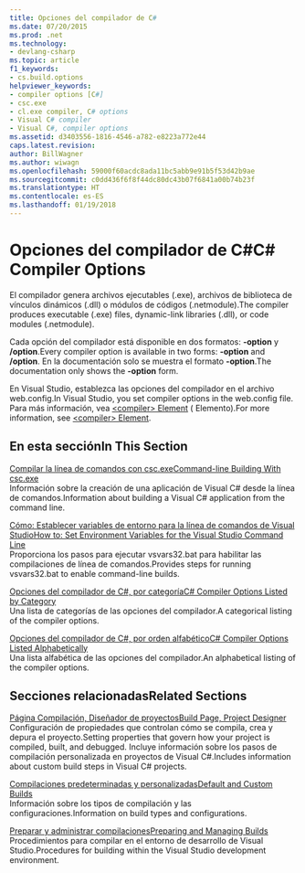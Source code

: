 ```yaml
---
title: Opciones del compilador de C#
ms.date: 07/20/2015
ms.prod: .net
ms.technology:
- devlang-csharp
ms.topic: article
f1_keywords:
- cs.build.options
helpviewer_keywords:
- compiler options [C#]
- csc.exe
- cl.exe compiler, C# options
- Visual C# compiler
- Visual C#, compiler options
ms.assetid: d3403556-1816-4546-a782-e8223a772e44
caps.latest.revision: 
author: BillWagner
ms.author: wiwagn
ms.openlocfilehash: 59000f60acdc8ada11bc5abb9e91b5f53d42b9ae
ms.sourcegitcommit: c0dd436f6f8f44dc80dc43b07f6841a00b74b23f
ms.translationtype: HT
ms.contentlocale: es-ES
ms.lasthandoff: 01/19/2018
---
```

# <a name="c-compiler-options"></a><span data-ttu-id="b304d-102">Opciones del compilador de C#</span><span class="sxs-lookup"><span data-stu-id="b304d-102">C# Compiler Options</span></span>
<span data-ttu-id="b304d-103">El compilador genera archivos ejecutables (.exe), archivos de biblioteca de vínculos dinámicos (.dll) o módulos de códigos (.netmodule).</span><span class="sxs-lookup"><span data-stu-id="b304d-103">The compiler produces executable (.exe) files, dynamic-link libraries (.dll), or code modules (.netmodule).</span></span>  
  
 <span data-ttu-id="b304d-104">Cada opción del compilador está disponible en dos formatos: **-option** y **/option**.</span><span class="sxs-lookup"><span data-stu-id="b304d-104">Every compiler option is available in two forms: **-option** and **/option**.</span></span> <span data-ttu-id="b304d-105">En la documentación solo se muestra el formato **-option**.</span><span class="sxs-lookup"><span data-stu-id="b304d-105">The documentation only shows the **-option** form.</span></span>  
  
 <span data-ttu-id="b304d-106">En Visual Studio, establezca las opciones del compilador en el archivo web.config.</span><span class="sxs-lookup"><span data-stu-id="b304d-106">In Visual Studio, you set compiler options in the web.config file.</span></span> <span data-ttu-id="b304d-107">Para más información, vea [\<compiler> Element](../../../framework/configure-apps/file-schema/compiler/compiler-element.md) (<compilador> Elemento).</span><span class="sxs-lookup"><span data-stu-id="b304d-107">For more information, see [\<compiler> Element](../../../framework/configure-apps/file-schema/compiler/compiler-element.md).</span></span>  
  
## <a name="in-this-section"></a><span data-ttu-id="b304d-108">En esta sección</span><span class="sxs-lookup"><span data-stu-id="b304d-108">In This Section</span></span>  
 [<span data-ttu-id="b304d-109">Compilar la línea de comandos con csc.exe</span><span class="sxs-lookup"><span data-stu-id="b304d-109">Command-line Building With csc.exe</span></span>](../../../csharp/language-reference/compiler-options/command-line-building-with-csc-exe.md)  
 <span data-ttu-id="b304d-110">Información sobre la creación de una aplicación de Visual C# desde la línea de comandos.</span><span class="sxs-lookup"><span data-stu-id="b304d-110">Information about building a Visual C# application from the command line.</span></span>  
  
 [<span data-ttu-id="b304d-111">Cómo: Establecer variables de entorno para la línea de comandos de Visual Studio</span><span class="sxs-lookup"><span data-stu-id="b304d-111">How to: Set Environment Variables for the Visual Studio Command Line</span></span>](../../../csharp/language-reference/compiler-options/how-to-set-environment-variables-for-the-visual-studio-command-line.md)  
 <span data-ttu-id="b304d-112">Proporciona los pasos para ejecutar vsvars32.bat para habilitar las compilaciones de línea de comandos.</span><span class="sxs-lookup"><span data-stu-id="b304d-112">Provides steps for running vsvars32.bat  to enable command-line builds.</span></span>  
  
 [<span data-ttu-id="b304d-113">Opciones del compilador de C#, por categoría</span><span class="sxs-lookup"><span data-stu-id="b304d-113">C# Compiler Options Listed by Category</span></span>](../../../csharp/language-reference/compiler-options/listed-by-category.md)  
 <span data-ttu-id="b304d-114">Una lista de categorías de las opciones del compilador.</span><span class="sxs-lookup"><span data-stu-id="b304d-114">A categorical listing of the compiler options.</span></span>  
  
 [<span data-ttu-id="b304d-115">Opciones del compilador de C#, por orden alfabético</span><span class="sxs-lookup"><span data-stu-id="b304d-115">C# Compiler Options Listed Alphabetically</span></span>](../../../csharp/language-reference/compiler-options/listed-alphabetically.md)  
 <span data-ttu-id="b304d-116">Una lista alfabética de las opciones del compilador.</span><span class="sxs-lookup"><span data-stu-id="b304d-116">An alphabetical listing of the compiler options.</span></span>  
  
## <a name="related-sections"></a><span data-ttu-id="b304d-117">Secciones relacionadas</span><span class="sxs-lookup"><span data-stu-id="b304d-117">Related Sections</span></span>  
 [<span data-ttu-id="b304d-118">Página Compilación, Diseñador de proyectos</span><span class="sxs-lookup"><span data-stu-id="b304d-118">Build Page, Project Designer</span></span>](/visualstudio/ide/reference/build-page-project-designer-csharp)  
 <span data-ttu-id="b304d-119">Configuración de propiedades que controlan cómo se compila, crea y depura el proyecto.</span><span class="sxs-lookup"><span data-stu-id="b304d-119">Setting properties that govern how your project is compiled, built, and debugged.</span></span> <span data-ttu-id="b304d-120">Incluye información sobre los pasos de compilación personalizada en proyectos de Visual C#.</span><span class="sxs-lookup"><span data-stu-id="b304d-120">Includes information about custom build steps in Visual C# projects.</span></span>  
  
 [<span data-ttu-id="b304d-121">Compilaciones predeterminadas y personalizadas</span><span class="sxs-lookup"><span data-stu-id="b304d-121">Default and Custom Builds</span></span>](/visualstudio/ide/compiling-and-building-in-visual-studio)  
 <span data-ttu-id="b304d-122">Información sobre los tipos de compilación y las configuraciones.</span><span class="sxs-lookup"><span data-stu-id="b304d-122">Information on build types and configurations.</span></span>  
  
 [<span data-ttu-id="b304d-123">Preparar y administrar compilaciones</span><span class="sxs-lookup"><span data-stu-id="b304d-123">Preparing and Managing Builds</span></span>](/visualstudio/ide/building-and-cleaning-projects-and-solutions-in-visual-studio)  
 <span data-ttu-id="b304d-124">Procedimientos para compilar en el entorno de desarrollo de Visual Studio.</span><span class="sxs-lookup"><span data-stu-id="b304d-124">Procedures for building within the Visual Studio development environment.</span></span>
